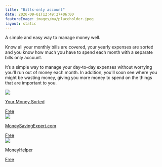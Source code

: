 ```yaml
---
title: "Bills-only account"
date: 2020-09-01T12:49:27+06:00
featureImage: images/ma/placeholder.jpeg
layout: static
---
```


A simple and easy way to manage money well.

Know all your monthly bills are covered, your yearly expenses are sorted and you know how much you have to spend each month with a separate bills only account.

It’s a simple way to manage your day-to-day expenses without worrying you'll run out of money each month. In addition, you'll soon see where you might be wasting money, giving you more money to spend on the things that are important to you.

<a class="ma-link" href="https://www.yourmoneysorted.co.uk/blog/bills-account-simplest-way-budgeting-ever"><div class="ma-card ma-card-Wealth"><div class="ma-icon"><img src ="/images/Icon-check - wealth - opacity.svg"/></div><div class="ma-name"><p>Your Money Sorted</p></div><div class="ma-paid-text"><span>Free</span></div></div></a><a class="ma-link" href="https://www.moneysavingexpert.com/banking/compare-best-bank-accounts/"><div class="ma-card ma-card-Wealth"><div class="ma-icon"><img src ="/images/Icon-check - wealth - opacity.svg"/></div><div class="ma-name"><p>MoneySavingExpert.com</p></div><div class="ma-paid-text"><span>Free</span></div></div></a><a class="ma-link" href="https://www.moneyhelper.org.uk/en/everyday-money/budgeting/managing-your-money-using-the-jam-jar-approach"><div class="ma-card ma-card-Wealth"><div class="ma-icon"><img src ="/images/Icon-check - wealth - opacity.svg"/></div><div class="ma-name"><p>MoneyHelper</p></div><div class="ma-paid-text"><span>Free</span></div></div></a>  

<br/><br/>






